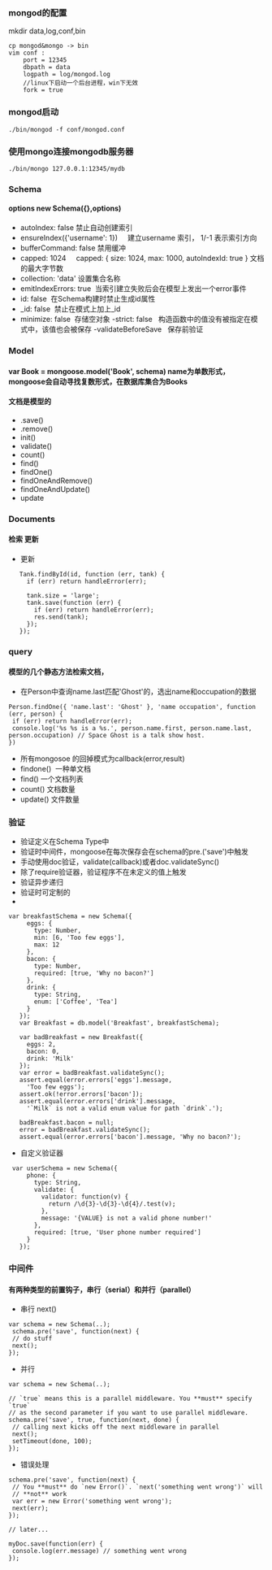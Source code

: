
### mongod的配置

mkdir data,log,conf,bin

```
cp mongod&mongo -> bin
vim conf :
    port = 12345
    dbpath = data
    logpath = log/mongod.log
    //linux下启动一个后台进程，win下无效
    fork = true
```
### mongod启动

```
./bin/mongod -f conf/mongod.conf
```
### 使用mongo连接mongodb服务器
```
./bin/mongo 127.0.0.1:12345/mydb
```
### Schema
#### options   new Schema({},options)
- autoIndex: false 禁止自动创建索引
- ensureIndex({'username': 1})     建立username 索引， 1/-1 表示索引方向
- bufferCommand: false 禁用缓冲
- capped: 1024     capped: {  size: 1024, max: 1000, autoIndexId: true } 文档的最大字节数
- collection: 'data' 设置集合名称
- emitIndexErrors: true  当索引建立失败后会在模型上发出一个error事件
- id: false  在Schema构建时禁止生成id属性
- _id: false  禁止在模式上加上_id
- minimize: false  存储空对象
-strict: false   构造函数中的值没有被指定在模式中，该值也会被保存
-validateBeforeSave   保存前验证

### Model
#### var Book = mongoose.model('Book', schema)  name为单数形式，mongoose会自动寻找复数形式，在数据库集合为Books
#### 文档是模型的
- .save()
- .remove()
- init()
- validate()
- count()
- find()
- findOne()
- findOneAndRemove()
- findOneAndUpdate()
- update

### Documents
#### 检索 更新
- 更新
 ```
    Tank.findById(id, function (err, tank) {
      if (err) return handleError(err);

      tank.size = 'large';
      tank.save(function (err) {
        if (err) return handleError(err);
        res.send(tank);
      });
    });
 ```
 ### query 
 #### 模型的几个静态方法检索文档，
 - 在Person中查询name.last匹配'Ghost'的，选出name和occupation的数据
 ```
 Person.findOne({ 'name.last': 'Ghost' }, 'name occupation', function (err, person) {
  if (err) return handleError(err);
  console.log('%s %s is a %s.', person.name.first, person.name.last, person.occupation) // Space Ghost is a talk show host.
})
 ```
 - 所有mongosoe 的回掉模式为callback(error,result)
 - findone()  一种单文档
 - find() 一个文档列表
 - count() 文档数量
 - update() 文件数量
 
 ### 验证
 - 验证定义在Schema Type中
 - 验证时中间件，mongoose在每次保存会在schema的pre.('save')中触发
 - 手动使用doc验证，validate(callback)或者doc.validateSync()
 - 除了require验证器，验证程序不在未定义的值上触发
 - 验证异步递归
 - 验证时可定制的
 -
 ```
 var breakfastSchema = new Schema({
      eggs: {
        type: Number,
        min: [6, 'Too few eggs'],
        max: 12
      },
      bacon: {
        type: Number,
        required: [true, 'Why no bacon?']
      },
      drink: {
        type: String,
        enum: ['Coffee', 'Tea']
      }
    });
    var Breakfast = db.model('Breakfast', breakfastSchema);

    var badBreakfast = new Breakfast({
      eggs: 2,
      bacon: 0,
      drink: 'Milk'
    });
    var error = badBreakfast.validateSync();
    assert.equal(error.errors['eggs'].message,
      'Too few eggs');
    assert.ok(!error.errors['bacon']);
    assert.equal(error.errors['drink'].message,
      '`Milk` is not a valid enum value for path `drink`.');

    badBreakfast.bacon = null;
    error = badBreakfast.validateSync();
    assert.equal(error.errors['bacon'].message, 'Why no bacon?');
 ```
 - 自定义验证器
 ```
  var userSchema = new Schema({
      phone: {
        type: String,
        validate: {
          validator: function(v) {
            return /\d{3}-\d{3}-\d{4}/.test(v);
          },
          message: '{VALUE} is not a valid phone number!'
        },
        required: [true, 'User phone number required']
      }
    });
 ```
 ### 中间件
 #### 有两种类型的前置钩子，串行（serial）和并行（parallel）
 - 串行 next()
 ```
 var schema = new Schema(..);
  schema.pre('save', function(next) {
  // do stuff
  next();
});
 ```
 - 并行
 ```
 var schema = new Schema(..);

// `true` means this is a parallel middleware. You **must** specify `true`
// as the second parameter if you want to use parallel middleware.
schema.pre('save', true, function(next, done) {
  // calling next kicks off the next middleware in parallel
  next();
  setTimeout(done, 100);
});
 ```
 - 错误处理
 ```
 schema.pre('save', function(next) {
  // You **must** do `new Error()`. `next('something went wrong')` will
  // **not** work
  var err = new Error('something went wrong');
  next(err);
});

// later...

myDoc.save(function(err) {
  console.log(err.message) // something went wrong
});
 ```
 
 
 
 

